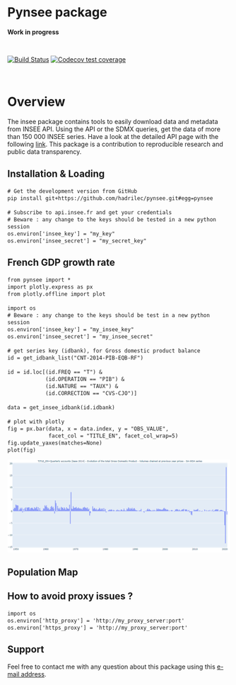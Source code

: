 Pynsee package
=======

**Work in progress**

<br> 

 [![Build Status](https://github.com/hadrilec/pynsee/actions/workflows/pynsee-test.yml/badge.svg)](https://github.com/hadrilec/pynsee/actions) 
[![Codecov test coverage](https://codecov.io/gh/hadrilec/pynsee/branch/master/graph/badge.svg)](https://codecov.io/gh/hadrilec/pynsee?branch=master) 
 
<br> 

# Overview

The insee package contains tools to easily download data and metadata from INSEE API.
Using the API or the SDMX queries, get the data of more than 150 000 INSEE series.
Have a look at the detailed API page with the following [link](https://api.insee.fr/catalogue/).
This package is a contribution to reproducible research and public data transparency.

## Installation & Loading

```
# Get the development version from GitHub
pip install git+https://github.com/hadrilec/pynsee.git#egg=pynsee

# Subscribe to api.insee.fr and get your credentials
# Beware : any change to the keys should be tested in a new python session
os.environ['insee_key'] = "my_key"
os.environ['insee_secret'] = "my_secret_key"
```
## French GDP growth rate

```
from pynsee import * 
import plotly.express as px
from plotly.offline import plot

import os 
# Beware : any change to the keys should be test in a new python session
os.environ['insee_key'] = "my_insee_key"
os.environ['insee_secret'] = "my_insee_secret"

# get series key (idbank), for Gross domestic product balance
id = get_idbank_list("CNT-2014-PIB-EQB-RF")

id = id.loc[(id.FREQ == "T") &
            (id.OPERATION == "PIB") &
            (id.NATURE == "TAUX") &
            (id.CORRECTION == "CVS-CJO")]

data = get_insee_idbank(id.idbank)

# plot with plotly
fig = px.bar(data, x = data.index, y = "OBS_VALUE",
             facet_col = "TITLE_EN", facet_col_wrap=5)
fig.update_yaxes(matches=None)
plot(fig)
```
![](examples/example_gdp_picture.png)

## Population Map

## How to avoid proxy issues ?

```
import os 
os.environ['http_proxy'] = 'http://my_proxy_server:port'
os.environ['https_proxy'] = 'http://my_proxy_server:port'
```

## Support
Feel free to contact me with any question about this package using this [e-mail address](mailto:hadrien.leclerc@insee.fr?subject=[pynsee]).
